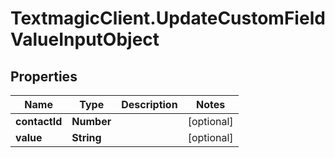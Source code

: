 # TextmagicClient.UpdateCustomFieldValueInputObject

## Properties
Name | Type | Description | Notes
------------ | ------------- | ------------- | -------------
**contactId** | **Number** |  | [optional] 
**value** | **String** |  | [optional] 



